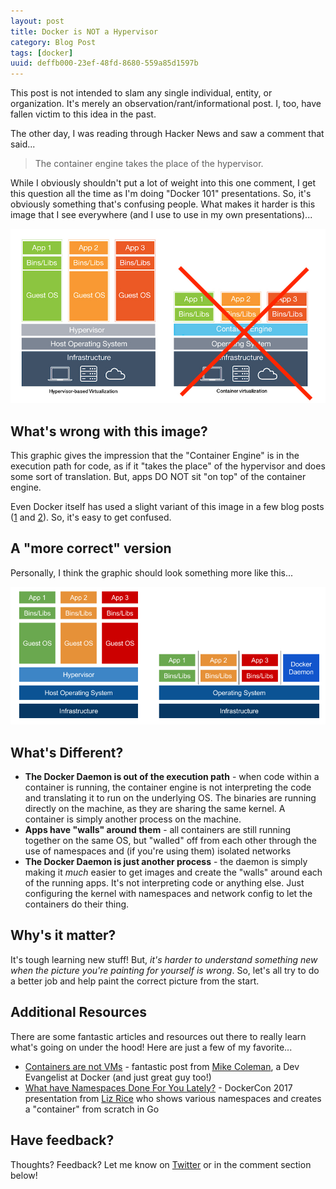 ```yaml
---
layout: post
title: Docker is NOT a Hypervisor
category: Blog Post
tags: [docker]
uuid: deffb000-23ef-48fd-8680-559a85d1597b
---
```


<div class="alert alert-info">This post is not intended to slam any single individual, entity, or organization. It's merely an observation/rant/informational post. I, too, have fallen victim to this idea in the past.</div>

The other day, I was reading through Hacker News and saw a comment that said...

> The container engine takes the place of the hypervisor.

While I obviously shouldn't put a lot of weight into this one comment, I get this question all the time as I'm doing "Docker 101" presentations.  So, it's obviously something that's confusing people.  What makes it harder is this image that I see everywhere (and I use to use in my own presentations)...

![The wrong Containers vs VMs image](/images/containers-vs-vms-old.jpg)

## What's wrong with this image?

This graphic gives the impression that the "Container Engine" is in the execution path for code, as if it "takes the place" of the hypervisor and does some sort of translation. But, apps DO NOT sit "on top" of the container engine.

Even Docker itself has used a slight variant of this image in a few blog posts ([1](https://blog.docker.com/2016/04/containers-and-vms-together/) and [2](https://blog.docker.com/2016/06/webinar-containerization-virtualization-admin/)). So, it's easy to get confused.


## A "more correct" version

Personally, I think the graphic should look something more like this...

![The correct Containers vs VMs image](/images/containers-vs-vms-correct.png)

## What's Different?

- **The Docker Daemon is out of the execution path** - when code within a container is running, the container engine is not interpreting the code and translating it to run on the underlying OS. The binaries are running directly on the machine, as they are sharing the same kernel. A container is simply another process on the machine.
- **Apps have "walls" around them** - all containers are still running together on the same OS, but "walled" off from each other through the use of namespaces and (if you're using them) isolated networks
- **The Docker Daemon is just another process** - the daemon is simply making it _much_ easier to get images and create the "walls" around each of the running apps. It's not interpreting code or anything else. Just configuring the kernel with namespaces and network config to let the containers do their thing.


## Why's it matter?

It's tough learning new stuff! But, _it's harder to understand something new when the picture you're painting for yourself is wrong_. So, let's all try to do a better job and help paint the correct picture from the start.

## Additional Resources

There are some fantastic articles and resources out there to really learn what's going on under the hood!  Here are just a few of my favorite...

- [Containers are not VMs](https://blog.docker.com/2016/03/containers-are-not-vms/) - fantastic post from [Mike Coleman](https://twitter.com/mikegcoleman), a Dev Evangelist at Docker (and just great guy too!)
- [What have Namespaces Done For You Lately?](https://www.youtube.com/watch?v=MHv6cWjvQjM) - DockerCon 2017 presentation from [Liz Rice](https://twitter.com/lizrice) who shows various namespaces and creates a "container" from scratch in Go


## Have feedback?

Thoughts?  Feedback?  Let me know on [Twitter](https://twitter.com/mikesir87) or in the comment section below!
